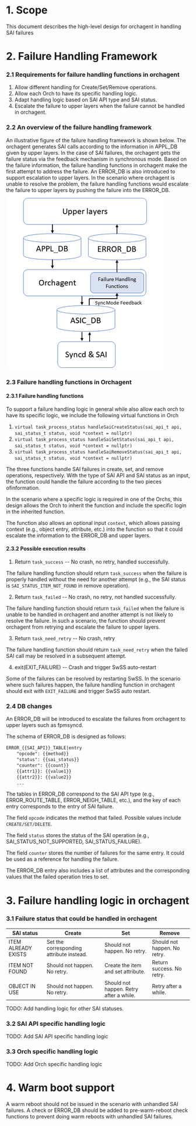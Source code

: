 # 1. Scope
This document describes the high-level design for orchagent in handling SAI failures


# 2. Failure Handling Framework
### 2.1 Requirements for failure handling functions in orchagent
1. Allow different handling for Create/Set/Remove operations.
1. Allow each Orch to have its specific handling logic.
1. Adapt handling logic based on SAI API type and SAI status.
1. Escalate the failure to upper layers when the failure cannot be handled in orchagent.

### 2.2 An overview of the failure handling framework
An illustrative figure of the failure handling framework is shown below.
The orchagent generates SAI calls according to the information in APPL_DB given by upper layers.
In the case of SAI failures, the orchagent gets the failure status via the feedback mechanism in synchronous mode.
Based on the failure information, the failure handling functions in orchagent make the first attempt to address the failure.
An ERROR_DB is also introduced to support escalation to upper layers.
In the scenario where orchagent is unable to resolve the problem, the failure handling functions would escalate the failure to upper layers by pushing the failure into the ERROR_DB.
<img src="Framework.png">

### 2.3 Failure handling functions in Orchagent
#### 2.3.1 Failure handling functions
To support a failure handling logic in general while also allow each orch to have its specific logic, we include the following virtual functions in Orch
1. `virtual task_process_status handleSaiCreateStatus(sai_api_t api, sai_status_t status, void *context = nullptr)`
2. `virtual task_process_status handleSaiSetStatus(sai_api_t api, sai_status_t status, void *context = nullptr)`
3. `virtual task_process_status handleSaiRemoveStatus(sai_api_t api, sai_status_t status, void *context = nullptr)`

The three functions handle SAI failures in create, set, and remove operations, respectively.
With the type of SAI API and SAI status as an input, the function could handle the failure according to the two pieces ofinformation.

In the scenario where a specific logic is required in one of the Orchs, this design allows the Orch to inherit the function and include the specific login in the inherited function.

The function also allows an optional input `context`, which allows passing context (e.g., object entry, attribute, etc.) into the function so that it could escalate the information to the ERROR_DB and upper layers.

#### 2.3.2 Possible execution results
1. Return `task_success` --  No crash, no retry, handled successfully. 

The failure handling function should return `task_success` when the failure is properly handled without the need for another attempt (e.g., the SAI status is `SAI_STATUS_ITEM_NOT_FOUND` in remove operation).

2. Return `task_failed` -- No crash, no retry, not handled successfully. 

The failure handling function should return `task_failed` when the failure is unable to be handled in orchagent and another attempt is not likely to resolve the failure. In such a scenario, the function should prevent orchagent from retrying and escalate the failure to upper layers.

3. Return `task_need_retry` --  No crash, retry

The failure handling function should return `task_need_retry` when the failed SAI call may be resolved in a subsequent attempt.

4. exit(EXIT_FAILURE) -- Crash and trigger SwSS auto-restart

Some of the failures can be resolved by restarting SwSS.
In the scenario where such failures happen, the failure handling function in orchagent should exit with `EXIT_FAILURE` and trigger SwSS auto restart.



### 2.4 DB changes
An ERROR_DB will be introduced to escalate the failures from orchagent to upper layers such as fpmsyncd.

The schema of ERROR_DB is designed as follows:
```
ERROR_{{SAI_API}}_TABLE|entry
    "opcode": {{method}}
    "status": {{sai_status}}
    "counter": {{count}}
    {{attr1}}: {{value1}}
    {{attr2}}: {{value2}}
    ...
```

The tables in ERROR_DB correspond to the SAI API type (e.g., ERROR_ROUTE_TABLE, ERROR_NEIGH_TABLE, etc.), and the key of each entry corresponds to the entry of SAI failure.

The field `opcode` indicates the method that failed. 
Possible values include `CREATE/SET/DELETE`.

The field `status` stores the status of the SAI operation (e.g., SAI_STATUS_NOT_SUPPORTED, SAI_STATUS_FAILURE).

The field `counter` stores the number of failures for the same entry. It could be used as a reference for handling the failure.

The ERROR_DB entry also includes a list of attributes and the corresponding values that the failed operation tries to set.


# 3. Failure handling logic in orchagent
### 3.1 Failure status that could be handled in orchagent
| SAI status | Create | Set | Remove |
|-----|-----|-----|-----|
| ITEM ALREADY EXISTS           | Set the corresponding attribute instead. | Should not happen. No retry. | Should not happen. No retry. |
| ITEM NOT FOUND                | Should not happen. No retry. | Create the item and set attribute. | Return success. No retry. 
| OBJECT IN USE                 | Should not happen. No retry. | Should not happen. Retry after a while. | Retry after a while. |

TODO: Add handling logic for other SAI statuses. 

### 3.2 SAI API specific handling logic
TODO: Add SAI API specific handling logic


### 3.3 Orch specific handling logic
TODO: Add Orch specific handling logic

# 4. Warm boot support
A warm reboot should not be issued in the scenario with unhandled SAI failures.
A check or ERROR_DB should be added to pre-warm-reboot check functions to prevent doing warm reboots with unhandled SAI failures.

